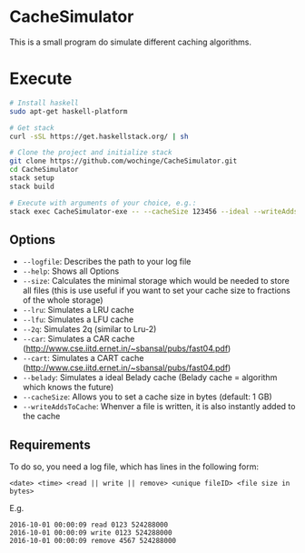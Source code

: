 # CacheSimulator

This is a small program do simulate different caching algorithms.

# Execute

```bash
# Install haskell
sudo apt-get haskell-platform

# Get stack
curl -sSL https://get.haskellstack.org/ | sh

# Clone the project and initialize stack
git clone https://github.com/wochinge/CacheSimulator.git
cd CacheSimulator
stack setup
stack build

# Execute with arguments of your choice, e.g.:
stack exec CacheSimulator-exe -- --cacheSize 123456 --ideal --writeAddsToCache --logfile ~/logfiles/file1
```

## Options
-   `--logfile`: Describes the path to your log file
-   `--help`: Shows all Options
-   `--size`: Calculates the minimal storage which would be needed to store all files
    (this is use useful if you want to set your cache size to fractions of the whole storage)
-   `--lru`: Simulates a LRU cache
-   `--lfu`: Simulates a LFU cache
-   `--2q`: Simulates 2q (similar to Lru-2)
-   `--car`: Simulates a CAR cache (<http://www.cse.iitd.ernet.in/~sbansal/pubs/fast04.pdf>)
-   `--cart`: Simulates a CART cache (<http://www.cse.iitd.ernet.in/~sbansal/pubs/fast04.pdf>)
-   `--belady`: Simulates a ideal Belady cache (Belady cache = algorithm which knows the future)
-   `--cacheSize`: Allows you to set a cache size in bytes (default: 1 GB)
-   `--writeAddsToCache`: Whenver a file is written, it is also instantly added to the cache

## Requirements
To do so, you need a log file, which has lines in the following form:

```
<date> <time> <read || write || remove> <unique fileID> <file size in bytes>
```

E.g.
```
2016-10-01 00:00:09 read 0123 524288000
2016-10-01 00:00:09 write 0123 524288000
2016-10-01 00:00:09 remove 4567 524288000
```
